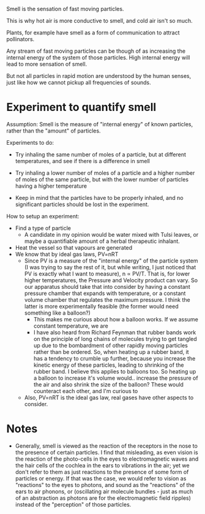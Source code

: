 Smell is the sensation of fast moving particles.

This is why hot air is more conductive to smell, and cold air isn't so much.

Plants, for example have smell as a form of communication to attract pollinators.

Any stream of fast moving particles can be though of as increasing the internal energy of the system of those particles. High internal energy will lead to more sensation of smell.

But not all particles in rapid motion are understood by the human senses, just like how we cannot pickup all frequencies of sounds.

# Experiment to quantify smell
Assumption: Smell is the measure of "internal energy" of known particles, rather than the "amount" of particles.

Experiments to do:
- Try inhaling the same number of moles of a particle, but at different temperatures, and see if there is a difference in smell
- Try inhaling a lower number of moles of a particle and a higher number of moles of the same particle, but with the lower number of particles having a higher temperature

- Keep in mind that the particles have to be properly inhaled, and no significant particles should be lost in the experiment.

How to setup an experiment:
- Find a type of particle
	- A candidate in my opinion would be water mixed with Tulsi leaves, or maybe a quantifiable amount of a herbal therapeutic inhalant.
- Heat the vessel so that vapours are generated
- We know that by ideal gas laws, PV=nRT
	- Since PV is a measure of the "internal energy" of the particle system (I was trying to say the rest of it, but while writing, I just noticed that PV is exactly what I want to measure), n $\propto$ PV/T. That is, for lower higher temperatures, the Pressure and Velocity product can vary. So our apparatus should take that into consider by having a constant pressure chamber that expands with temperature, or a constant volume chamber that regulates the maximum pressure. I think the latter is more experimentally feasible (the former would need something like a balloon?)
		- This makes me curious about how a balloon works. If we assume constant temperature, we are
		- I have also heard from Richard Feynman that rubber bands work on the principle of long chains of molecules trying to get tangled up due to the bombardment of other rapidly moving particles rather than be ordered. So, when heating up a rubber band, it has a tendency to crumble up further, because you increase the kinetic energy of these particles, leading to shrinking of the rubber band. I believe this applies to balloons too. So heating up a balloon to increase it's volume would.. increase the pressure of the air and also shrink the size of the balloon? These would counteract each other, and I'm curious to 
	- Also, PV=nRT is the ideal gas law, real gases have other aspects to consider.


# Notes
- Generally, smell is viewed as the reaction of the receptors in the nose to the presence of certain particles. I find that misleading, as even vision is the reaction of the photo-cells in the eyes to electromagnetic waves and the hair cells of the cochlea in the ears to vibrations in the air; yet we don't refer to them as just reactions to the presence of some form of particles or energy. If that was the case, we would refer to vision as "reactions" to the eyes to photons, and sound as the "reactions" of the ears to air phonons, or (oscillating air molecule bundles - just as much of an abstraction as photons are for the electromagnetic field ripples) instead of the "perception" of those particles.